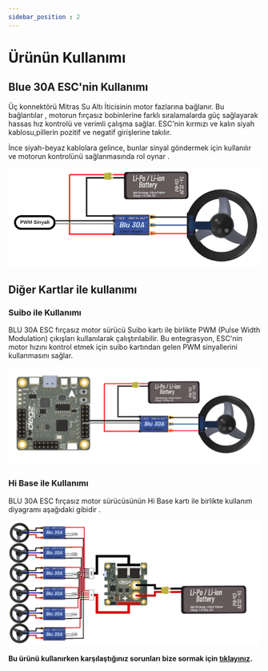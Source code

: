 ```yaml
---
sidebar_position : 2
---
```


# Ürünün Kullanımı

## Blue 30A ESC'nin  Kullanımı

Üç  konnektörü Mitras Su Altı İticisinin motor fazlarına bağlanır. Bu bağlantılar , motorun fırçasız bobinlerine farklı sıralamalarda güç sağlayarak hassas hız kontrolü ve verimli çalışma sağlar.
ESC'nin kırmızı ve kalın siyah kablosu,pillerin  pozitif ve negatif girişlerine takılır.

İnce siyah-beyaz kablolara gelince, bunlar  sinyal göndermek için kullanılır ve motorun kontrolünü sağlanmasında rol oynar .

![BLU 30 A ESC Fırçasız Motor Sürücü Diyagram](./image/esc1.png)

## Diğer Kartlar ile kullanımı

### Suibo ile Kullanımı

BLU 30A ESC fırçasız motor sürücü  Suibo  kartı ile birlikte PWM (Pulse Width Modulation) çıkışları kullanılarak çalıştırılabilir. Bu entegrasyon, ESC'nin motor hızını kontrol etmek için suibo kartından gelen PWM sinyallerini kullanmasını sağlar.

![BLU 30 A ESC Fırçasız Motor Sürücü Diyagram](./image/esc3.png)

### Hi Base  ile Kullanımı

BLU 30A ESC fırçasız motor sürücüsünün Hi Base kartı ile birlikte kullanım  diyagramı aşağıdaki gibidir .

![BLU 30 A ESC Fırçasız Motor Sürücü Diyagram](./image/esc2.png)


**Bu ürünü kullanırken karşılaştığınız  sorunları  bize sormak için  [tıklayınız](https://forum.degzrobotics.com/).**  